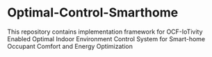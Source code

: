 # Optimal-Control-Smarthome
This repository contains implementation framework for OCF-IoTivity Enabled Optimal Indoor Environment Control System for Smart-home Occupant Comfort and Energy Optimization

